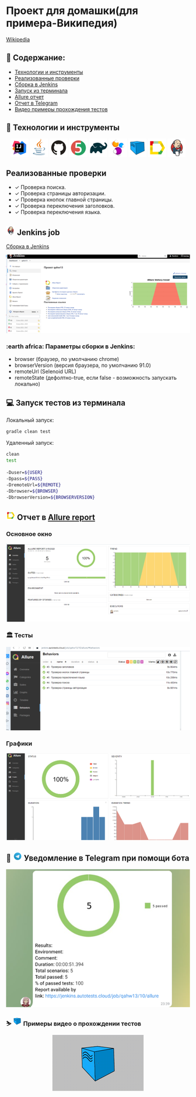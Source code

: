 # Проект для домашки(для примера-Википедия)
<a target="_blank" href="https://ru.wikipedia.org/wiki/Заглавная_страница">Wikipedia</a>

## :pushpin: Содержание:

- [Технологии и инструменты](#rocket-технологии-и-инструменты)
- [Реализованные проверки](#scroll-Реализованные-проверки)
- [Сборка в Jenkins](#earth_africa-Jenkins-job)
- [Запуск из терминала](#computer-Запуск-тестов-из-терминала)
- [Allure отчет](#classical_building-Allure-отчет)
- [Отчет в Telegram](#robot-Уведомление-в-Telegram-при-помощи-бота)
- [Видео примеры прохождения тестов](#skier-Примеры-видео-о-прохождении-тестов)

## :rocket: Технологии и инструменты

<p align="center">
<a href="https://www.jetbrains.com/idea/"><img src="images/Intelij_IDEA.svg" width="50" height="50"  alt="IDEA"/></a>
<a href="https://www.java.com/"><img src="images/Java.svg" width="50" height="50"  alt="Java"/></a>
<a href="https://github.com/"><img src="images/Github.svg" width="50" height="50"  alt="Github"/></a>
<a href="https://junit.org/junit5/"><img src="images/JUnit5.svg" width="50" height="50"  alt="JUnit 5"/></a>
<a href="https://gradle.org/"><img src="images/Gradle.svg" width="50" height="50"  alt="Gradle"/></a>
<a href="https://selenide.org/"><img src="images/Selenide.svg" width="50" height="50"  alt="Selenide"/></a>
<a href="https://aerokube.com/selenoid/"><img src="images/Selenoid.svg" width="50" height="50"  alt="Selenoid"/></a>
<a href="https://github.com/allure-framework/allure2"><img src="images/Allure_Report.svg" width="50" height="50"  alt="Allure"/></a>
<a href="https://www.jenkins.io/"><img src="images/Jenkins.svg" width="50" height="50"  alt="Jenkins"/></a>
</p>

## Реализованные проверки

- ✓ Проверка поиска.
- ✓ Проверка страницы авторизации.
- ✓ Проверка кнопок главной страницы.
- ✓ Проверка переключения заголовков.
- ✓ Проверка переключения языка.

## <img src="images/Jenkins.svg" width="25" height="25"  alt="Jenkins"/></a> Jenkins job
<a target="_blank" href="https://jenkins.autotests.cloud/job/qahw13/">Сборка в Jenkins</a>
<p align="center">
<a href="https://jenkins.autotests.cloud/job/qahw13/"><img src="images/jenkins_job.png" alt="Jenkins"/></a>
</p>

### :earth africa: Параметры сборки в Jenkins:

- browser (браузер, по умолчанию chrome)
- browserVersion (версия браузера, по умолчанию 91.0) 
- remoteUrl (Selenoid URL)
- remoteState (дефолтно-true, если false - возможность запускать локально)

## :computer: Запуск тестов из терминала

Локальный запуск:
```bash
gradle clean test
```

Удаленный запуск:
```bash
clean
test

-Duser=${USER}
-Dpass=${PASS}
-DremoteUrl=${REMOTE}
-Dbrowser=${BROWSER}
-DbrowserVersion=${BROWSERVERSION}
```

## <img src="images/Allure_Report.svg" width="25" height="25"  alt="Allure"/></a> Отчет в <a target="_blank" href="https://jenkins.autotests.cloud/job/qahw13/">Allure report</a>

### Основное окно

<p align="center">
<img title="Allure Overview Dashboard" src="images/allure_main.png">
</p>

### :classical_building: Тесты

<p align="center">
<img title="Allure Tests" src="images/allure_tests.png">
</p>

### Графики

<p align="center">
<img title="Allure Graphics" src="images/allure_graphics.png">
</p>

## :robot: <img src="images/Telegram.svg" width="25" height="25"  alt="Allure"/></a> Уведомление в Telegram при помощи бота

<p align="center">
<img title="Allure Overview Dashboard" src="images/allure_telegram.png">
</p>



### :skier: <img src="images/Selenoid.svg" width="25" height="25"  alt="Allure"/></a> Примеры видео о прохождении тестов

<p align="center">
<img title="Selenoid Video" src="images/video1.gif" width="250" height="153"  alt="video"> 
</p>
